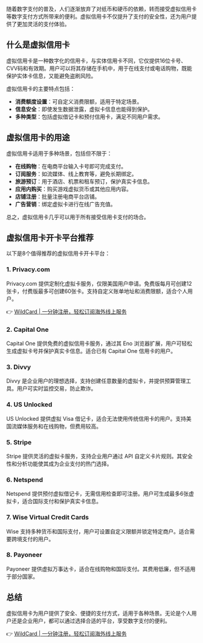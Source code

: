 随着数字支付的普及，人们逐渐放弃了对纸币和硬币的依赖，转而接受虚拟信用卡等数字支付方式所带来的便利。虚拟信用卡不仅提升了支付的安全性，还为用户提供了更加灵活的支付体验。

## 什么是虚拟信用卡

虚拟信用卡是一种数字化的信用卡，与实体信用卡不同，它仅提供16位卡号、CVV码和有效期。用户可以将其存储在手机中，用于在线支付或电话购物，既能保护实体卡信息，又能避免盗刷风险。

虚拟信用卡的主要特点包括：
- **消费额度设置**：可自定义消费限额，适用于特定场景。
- **信息安全**：即使发生数据泄露，虚拟卡信息也能得到保护。
- **多种类型**：包括虚拟借记卡和预付信用卡，满足不同用户需求。

## 虚拟信用卡的用途

虚拟信用卡适用于多种场景，包括但不限于：

- **在线购物**：在电商平台输入卡号即可完成支付。
- **订阅服务**：如流媒体、线上教育等，避免长期绑定。
- **旅游预订**：用于酒店、机票和租车预订，保护真实卡信息。
- **应用内购买**：购买游戏虚拟货币或其他应用内容。
- **店铺注册**：批量注册电商平台店铺。
- **广告营销**：绑定虚拟卡进行在线广告充值。

总之，虚拟信用卡几乎可以用于所有接受信用卡支付的场合。

## 虚拟信用卡开卡平台推荐

以下是8个值得推荐的虚拟信用卡开卡平台：

### 1. Privacy.com
Privacy.com 提供定制化虚拟卡服务，仅限美国用户申请。免费版每月可创建12张卡，付费版最多可创建60张卡。支持自定义账单地址和消费限额，适合个人用户。

👉 [WildCard | 一分钟注册，轻松订阅海外线上服务](https://bit.ly/bewildcard)

### 2. Capital One
Capital One 提供免费的虚拟信用卡服务，通过其 Eno 浏览器扩展，用户可轻松生成虚拟卡号并保护真实卡信息。适合已有 Capital One 信用卡的用户。

### 3. Divvy
Divvy 是企业用户的理想选择，支持创建任意数量的虚拟卡，并提供预算管理工具。用户可实时监控交易，防止欺诈。

### 4. US Unlocked
US Unlocked 提供虚拟 Visa 借记卡，适合无法使用传统信用卡的用户。支持美国流媒体服务和在线购物，但费用较高。

### 5. Stripe
Stripe 提供灵活的虚拟卡服务，支持企业用户通过 API 自定义卡片规则。其安全性和分析功能使其成为企业支付的热门选择。

### 6. Netspend
Netspend 提供预付虚拟借记卡，无需信用检查即可注册。用户可生成最多6张虚拟卡，适合国际支付和保护真实卡信息。

### 7. Wise Virtual Credit Cards
Wise 支持多种货币和国际支付，用户可设置自定义限额并锁定特定商户。适合需要跨境支付的用户。

### 8. Payoneer
Payoneer 提供虚拟万事达卡，适合在线购物和国际支付。其费用低廉，但不适用于部分国家。

## 总结

虚拟信用卡为用户提供了安全、便捷的支付方式，适用于各种场景。无论是个人用户还是企业用户，都可以通过选择合适的平台，享受数字支付的便利。

👉 [WildCard | 一分钟注册，轻松订阅海外线上服务](https://bit.ly/bewildcard)